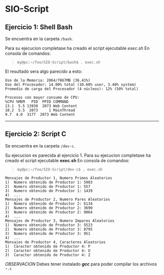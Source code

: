 # SIO-Script

## Ejercicio 1: Shell Bash
Se encuentra en la carpeta ```/bash```.

Para su ejecucion completase ha creado el script ejecutable *exec.sh*
En consola de comandos:
> ```my@pc:~/foo/SIO-Script/bash$ . exec.sh```

El resultado sera algo parecido a esto:

```Uso del Disco: 19/24GB (84%)
Uso de la Memoria: 2864/7867MB (36.41%)
Uso del Procesador: 14.00% total (10.60% user, 3.40% system) 
Promedio de carga del Procesador (4 núcleos): 12% (50% total)

Procesos con mayor consumo de CPU:
%CPU %MEM   PID  PPID COMMAND
13.1  5.5 13938  2073 Web Content
10.2  5.5  2073     1 MainThread
9.7  4.0  3177  2073 Web Content 
```
- - -
## Ejercicio 2: Script C
Se encuentra en la carpeta ```/dev-c```.

Su ejecucion es parecida al ejercicio 1.
Para su ejecucion completase ha creado el script ejecutable **exec.sh**
En consola de comandos:
> ```my@pc:~/foo/SIO-Script/dev-c$ . exec.sh```

```
Mensajes de Productor 1, Numero Primos Aleatorios
1)	Numero obtenido de Productor 1: 5903
2)	Numero obtenido de Productor 1: 557
3)	Numero obtenido de Productor 1: 1439
4)  ...
Mensajes de Productor 2, Numero Pares Aleatorios
1)	Numero obtenido de Productor 2: 6134
2)	Numero obtenido de Productor 2: 3690
3)	Numero obtenido de Productor 2: 9064
4)  ...
Mensajes de Productor 3, Numero Impares Aleatorios
1)	Numero obtenido de Productor 3: 5523
2)	Numero obtenido de Productor 3: 8795
3)	Numero obtenido de Productor 3: 951
4)  ...
Mensajes de Productor 4, Caracteres Aleatorios
1)	Caracter obtenido de Productor 4: P
2)	Caracter obtenido de Productor 4: U
3)	Caracter obtenido de Productor 4: Z
```

*OBSERVACION* Debes tener instalado ***gcc*** para poder compilar los archivos ```~.c```
